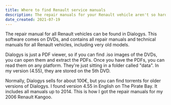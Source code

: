 ```yaml
---
title: Where to find Renault service manuals
description: The repair manuals for your Renault vehicle aren't so hard to find, if you know where to look.
date_created: 2021-07-19
---
```


The repair manual for all Renault vehicles can be found in Dialogys. This software comes on DVDs, and contains all repair manuals and technical manuals for all Renault vehicles, including very old models.

Dialogys is just a PDF viewer, so if you can find .iso images of the DVDs, you can open them and extract the PDFs. Once you have the PDFs, you can read them on any platform. They're just sitting in a folder called "data". In my version (4.55), they are stored on the 5th DVD.

Normally, Dialogys sells for about 100€, but you can find torrents for older versions of Dialogys. I found version 4.55 in English on The Pirate Bay. It includes all manuals up to 2014. This is how I got the repair manuals for my 2006 Renault Kangoo.

